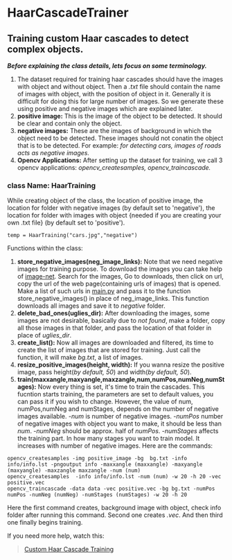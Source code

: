 # HaarCascadeTrainer
## Training custom Haar cascades to detect complex objects.
***Before explaining the class details, lets focus on some terminology.***
1. The dataset required for training haar cascades should have the images with object and without object. Then a *.txt* file should contain the name of images with object, with the position of object in it. Generally it is difficult for doing this for large number of images. So we generate these using positive and negative images which are explained later.
2. **positive image:** This is the image of the object to be detected. It should be clear and contain only the object.
3. **negative images:** These are the images of background in which the object need to be detected. These images should not conatin the object that is to be detected. For example: *for detecting cars, images of roads acts as negative images.*
4. **Opencv Applications:** After setting up the dataset for training, we call 3 opencv applications: *opencv_createsamples, opencv_traincascade.*
### class Name: HaarTraining

While creating object of the class, the location of positive image, the location for folder with negative images (by default set to 'negative'), the location for folder with images with object {needed if you are creating your own .txt file} (by default set to 'positive').
```
temp = HaarTraining("cars.jpg","negative")
```
Functions within the class:
1. **store_negative_images(neg_image_links):** Note that we need negative images for training purpose. To download the images you can take help of [image-net](http://www.image-net.org/). Search for the images, Go to downloads, then click on url, copy the url of the web page(containing urls of images) that is opened. Make a list of such urls in [main.py](main.py) and pass it to the function store_negative_images() in place of neg_image_links.
This function downloads all images and save it to *negative* folder.
2. **delete_bad_ones(uglies_dir):** After downloading the images, some images are not desirable, basically due to *not found*, make a folder, copy all those images in that folder, and pass the location of that folder in place of *uglies_dir*.
3. **create_list():** Now all images are downloaded and filtered, its time to create the list of images that are stored for training. Just call the function, it will make *bg.txt*, a list of images.
4. **resize_positive_images(height, width):** If you wanna resize the positive image, pass height(*by default, 50*) and width(*by default, 50*).
5. **train(maxxangle,maxyangle,maxzangle,num,numPos,numNeg,numStages):** Now every thing is set, it's time to train the cascades. This fucntion starts training, the parameters are set to default values, you can pass it if you wish to change. However, the value of num, numPos,numNeg and numStages, depends on the number of negative images available. 
-*num* is number of negative images.
-*numPos* number of negative images with object you want to make, it should be less than *num*.
-*numNeg* should be approx. half of *numPos*.
-*numStages* affects the training part. In how many stages you want to train model. It increases with number of negative images.
Here are the commands:
```
opencv_createsamples -img positive_image -bg  bg.txt -info info/info.lst -pngoutput info -maxxangle (maxxangle) -maxyangle (maxyangle) -maxzangle maxzangle -num (num)
opencv_createsamples  -info info/info.lst -num (num) -w 20 -h 20 -vec positive.vec
opencv_traincascade -data data -vec positive.vec -bg bg.txt -numPos numPos -numNeg (numNeg) -numStages (numStages) -w 20 -h 20
```
Here the first command creates, background image with object, check info folder after running this command. Second one creates *.vec*. And then third one finally begins training.

If you need more help, watch this:
> [Custom Haar Cascade Training](https://www.youtube.com/watch?v=jG3bu0tjFbk)
